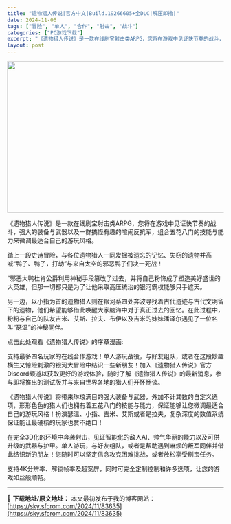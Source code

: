 ```yaml
---
title: "遗物猎人传说|官方中文|Build.19266605+全DLC|解压即撸|"
date: 2024-11-06
tags: ["冒险", "单人", "合作", "射击", "战斗"]
categories: ["PC游戏下载"]
excerpt: "《遗物猎人传说》是一款在线刷宝射击类ARPG，您将在游戏中见证快节奏的战斗，强大的装备与武器以及一群搞怪有趣的喧闹反抗军，组合五花八门的技能与能力来微调最适合自己的游玩风格。 踏上一段史诗冒险，与各位遗物猎人一同发掘被遗忘的记忆、失窃的遗物并高喊“鸭子、鸭子，打劫”与来自太空的邪恶鸭子们决一死战！ &hellip;"
layout: post
---
```


<img class="aligncenter size-full wp-image-83611" src="https://sky.sfcrom.com/wp-content/uploads/2024/11/2024110608173789.webp" alt="" width="616" height="353" />

《遗物猎人传说》是一款在线刷宝射击类ARPG，您将在游戏中见证快节奏的战斗，强大的装备与武器以及一群搞怪有趣的喧闹反抗军，组合五花八门的技能与能力来微调最适合自己的游玩风格。

踏上一段史诗冒险，与各位遗物猎人一同发掘被遗忘的记忆、失窃的遗物并高喊“鸭子、鸭子，打劫”与来自太空的邪恶鸭子们决一死战！

“邪恶大鸭杜肯公爵利用神秘手段篡改了过去，并将自己粉饰成了塑造美好盛世的大英雄，但那一切都只是为了让他采取高压统治的银河霸权能够只手遮天。

另一边，以小指为首的遗物猎人则在银河系四处奔波寻找着古代遗迹与古代文明留下的遗物，他们希望能够借此唤醒大家脑海中对于真正过去的回忆。在此过程中，粉粉与自己的队友吉米、艾斯、拉夫、布伊以及吉米的妹妹潘泽尔遇见了一位名叫“瑟温”的神秘同伴。

点击此处观看《遗物猎人传说》的序章漫画:

支持最多四名玩家的在线合作游戏！单人游玩战役，与好友组队，或者在这段妙趣横生又惊险刺激的银河大冒险中结识一些新朋友！加入《遗物猎人传说》官方Discord频道以获取更好的游戏体验，随时了解《遗物猎人传说》的最新消息，参与即将推出的测试版并与来自世界各地的猎人们开怀畅谈。

《遗物猎人传说》将带来琳琅满目的强大装备与武器，外加不计其数的自定义选项，形形色色的猎人们也拥有着五花八门的技能与能力，保证能够让您微调最适合自己的游玩风格！扮演瑟温、小指、吉米、艾斯或者是拉夫，复杂深度的数值系统保证能让最硬核的玩家也赞不绝口！

在完全3D化的环境中奔袭射击，见证智能化的敌人AI、帅气华丽的能力以及可供升级的武器与护甲。单人游玩，与好友组队，或者是帮助遇到麻烦的叛军同伴并借此结识新的朋友！您随时可以坚定信念攻克困难挑战，或者放松享受刷宝任务。

支持4K分辨率、解锁帧率及超宽屏，同时可完全定制控制和许多选项，让您的游戏如丝般顺畅。

---
📖 **下载地址/原文地址：** 本文最初发布于我的博客网站：[https://sky.sfcrom.com/2024/11/83635](https://sky.sfcrom.com/2024/11/83635)
